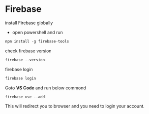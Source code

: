 # Firebase

install Firebase globally
- open powershell and run

```javascript
npm install -g firebase-tools
```

check firebase version 

```javascript
firebase --version
```

firebase login

```javascript
firebase login
```

Goto **VS Code** and run below commond

```javascript
firebase use --add
```


This will redirect you to browser and you need to login your account.